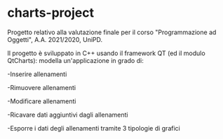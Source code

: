 # charts-project
Progetto relativo alla valutazione finale per il corso "Programmazione ad Oggetti", A.A. 2021/2020, UniPD.

Il progetto è sviluppato in C++ usando il framework QT (ed il modulo QtCharts): modella un'applicazione in grado di:

-Inserire allenamenti

-Rimuovere allenamenti

-Modificare allenamenti

-Ricavare dati aggiuntivi dagli allenamenti

-Esporre i dati degli allenamenti tramite 3 tipologie di grafici 

